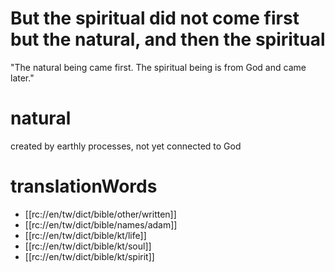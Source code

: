 # But the spiritual did not come first but the natural, and then the spiritual

"The natural being came first. The spiritual being is from God and came later."

# natural

created by earthly processes, not yet connected to God

# translationWords

* [[rc://en/tw/dict/bible/other/written]]
* [[rc://en/tw/dict/bible/names/adam]]
* [[rc://en/tw/dict/bible/kt/life]]
* [[rc://en/tw/dict/bible/kt/soul]]
* [[rc://en/tw/dict/bible/kt/spirit]]